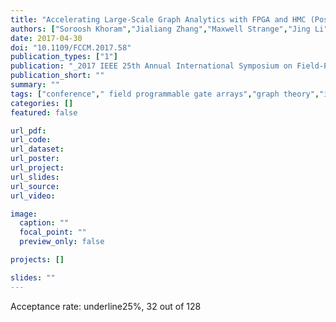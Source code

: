 ```yaml
---
title: "Accelerating Large-Scale Graph Analytics with FPGA and HMC (Poster)"
authors: ["Soroosh Khoram","Jialiang Zhang","Maxwell Strange","Jing Li"]
date: 2017-04-30
doi: "10.1109/FCCM.2017.58"
publication_types: ["1"]
publication: "_2017 IEEE 25th Annual International Symposium on Field-Programmable Custom Computing Machines (**FCCM**)_"
publication_short: ""
summary: ""
tags: ["conference"," field programmable gate arrays","graph theory","information retrieval","learning (artificial intelligence)","social sciences","tree searching","bfs","fpga-hmc based graph processing system","breadth first search","hybrid memory cube","interconnected entities","irregular data access pattern","large-scale graph analytics","machine learning","massive-scale sparse graphs","social science","acceleration","clustering algorithms","field programmable gate arrays","hardware","merging","software","software algorithms","breadth-first search","graph clustering","hybrid memory cube"]
categories: []
featured: false

url_pdf:
url_code:
url_dataset:
url_poster:
url_project:
url_slides:
url_source:
url_video:

image:
  caption: ""
  focal_point: ""
  preview_only: false

projects: []

slides: ""
---
```


Acceptance rate: underline25%, 32 out of 128
